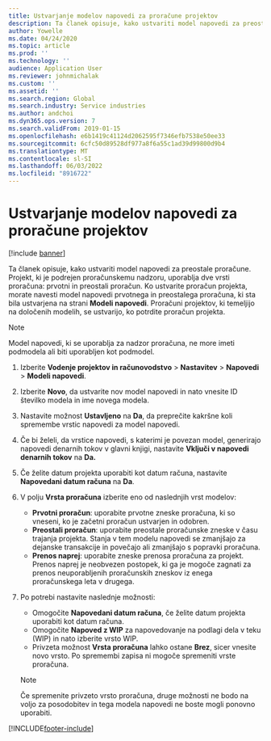 ```yaml
---
title: Ustvarjanje modelov napovedi za proračune projektov
description: Ta članek opisuje, kako ustvariti model napovedi za preostale proračune.
author: Yowelle
ms.date: 04/24/2020
ms.topic: article
ms.prod: ''
ms.technology: ''
audience: Application User
ms.reviewer: johnmichalak
ms.custom: ''
ms.assetid: ''
ms.search.region: Global
ms.search.industry: Service industries
ms.author: andchoi
ms.dyn365.ops.version: 7
ms.search.validFrom: 2019-01-15
ms.openlocfilehash: e6b1419c41124d2062595f7346efb7538e50ee33
ms.sourcegitcommit: 6cfc50d89528df977a8f6a55c1ad39d99800d9b4
ms.translationtype: MT
ms.contentlocale: sl-SI
ms.lasthandoff: 06/03/2022
ms.locfileid: "8916722"
---
```

# <a name="create-forecast-models-for-project-budgets"></a>Ustvarjanje modelov napovedi za proračune projektov 

[!include [banner](../includes/banner.md)]

Ta članek opisuje, kako ustvariti model napovedi za preostale proračune. Projekt, ki je podrejen proračunskemu nadzoru, uporablja dve vrsti proračuna: prvotni in preostali proračun. Ko ustvarite proračun projekta, morate navesti model napovedi prvotnega in preostalega proračuna, ki sta bila ustvarjena na strani **Modeli napovedi**. Proračuni projektov, ki temeljijo na določenih modelih, se ustvarijo, ko potrdite proračun projekta.

> [!NOTE]
> Model napovedi, ki se uporablja za nadzor proračuna, ne more imeti podmodela ali biti uporabljen kot podmodel.

1. Izberite **Vodenje projektov in računovodstvo** > **Nastavitev** > **Napovedi**  > **Modeli napovedi**.
2. Izberite **Novo**, da ustvarite nov model napovedi in nato vnesite ID številko modela in ime novega modela. 
3. Nastavite možnost **Ustavljeno** na **Da**, da preprečite kakršne koli spremembe vrstic napovedi za model napovedi. 
4. Če bi želeli, da vrstice napovedi, s katerimi je povezan model, generirajo napovedi denarnih tokov v glavni knjigi, nastavite **Vključi v napovedi denarnih tokov** na **Da.** 
5. Če želite datum projekta uporabiti kot datum računa, nastavite **Napovedani datum računa** na **Da**. 
6. V polju **Vrsta proračuna** izberite eno od naslednjih vrst modelov:

   - **Prvotni proračun**: uporabite prvotne zneske proračuna, ki so vneseni, ko je začetni proračun ustvarjen in odobren.
   - **Preostali proračun**: uporabite preostale proračunske zneske v času trajanja projekta. Stanja v tem modelu napovedi se zmanjšajo za dejanske transakcije in povečajo ali zmanjšajo s popravki proračuna.
   - **Prenos naprej**: uporabite zneske prenosa proračuna za projekt. Prenos naprej je neobvezen postopek, ki ga je mogoče zagnati za prenos neuporabljenih proračunskih zneskov iz enega proračunskega leta v drugega.

7. Po potrebi nastavite naslednje možnosti:

   - Omogočite **Napovedani datum računa**, če želite datum projekta uporabiti kot datum računa.
   - Omogočite **Napoved z WIP** za napovedovanje na podlagi dela v teku (WIP) in nato izberite vrsto WIP. 
   - Privzeta možnost **Vrsta proračuna** lahko ostane **Brez**, sicer vnesite novo vrsto. Po spremembi zapisa ni mogoče spremeniti vrste proračuna.     
    > [!NOTE]
    > Če spremenite privzeto vrsto proračuna, druge možnosti ne bodo na voljo za posodobitev in tega modela napovedi ne boste mogli ponovno uporabiti. 
   


 



[!INCLUDE[footer-include](../includes/footer-banner.md)]